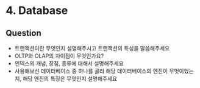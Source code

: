 # 4. Database

## Question
- 트랜잭션이란 무엇인지 설명해주시고 트랜잭션의 특성을 말씀해주세요
- OLTP와 OLAP의 차이점이 무엇인가요?
- 인덱스의 개념, 장점, 종류에 대해서 설명해주세요
- 사용해보신 데이터베이스 중 하나를 골라 해당 데이터베이스의 엔진이 무엇이었는지, 해당 엔진의 특징은 무엇인지 설명해주세요
